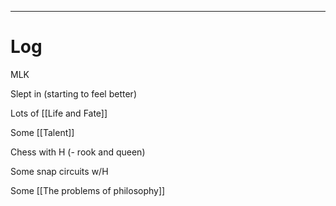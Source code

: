 
---

# Log

MLK 

Slept in (starting to feel better)

Lots of [[Life and Fate]]

Some [[Talent]]

Chess with H (- rook and queen)

Some snap circuits w/H 

Some [[The problems of philosophy]]
